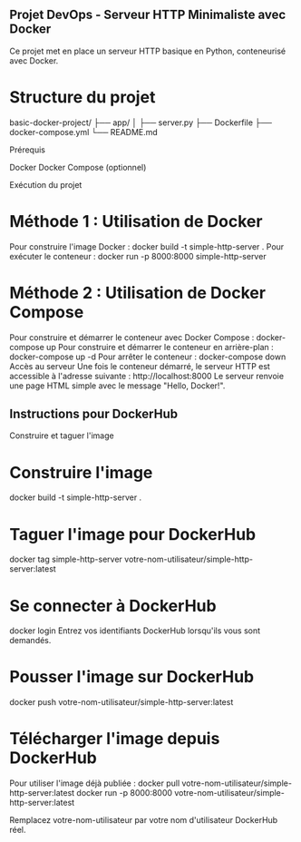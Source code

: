 ## Projet DevOps - Serveur HTTP Minimaliste avec Docker
Ce projet met en place un serveur HTTP basique en Python, conteneurisé avec Docker.
# Structure du projet
basic-docker-project/
├── app/
│   ├── server.py
├── Dockerfile
├── docker-compose.yml
└── README.md

Prérequis

Docker
Docker Compose (optionnel)

Exécution du projet
# Méthode 1 : Utilisation de Docker
Pour construire l'image Docker : docker build -t simple-http-server .
Pour exécuter le conteneur : docker run -p 8000:8000 simple-http-server


# Méthode 2 : Utilisation de Docker Compose
Pour construire et démarrer le conteneur avec Docker Compose : docker-compose up
Pour construire et démarrer le conteneur en arrière-plan : docker-compose up -d
Pour arrêter le conteneur : docker-compose down
Accès au serveur
Une fois le conteneur démarré, le serveur HTTP est accessible à l'adresse suivante : http://localhost:8000
Le serveur renvoie une page HTML simple avec le message "Hello, Docker!".

## Instructions pour DockerHub
Construire et taguer l'image
# Construire l'image
docker build -t simple-http-server .

# Taguer l'image pour DockerHub
docker tag simple-http-server votre-nom-utilisateur/simple-http-server:latest

# Se connecter à DockerHub
docker login
Entrez vos identifiants DockerHub lorsqu'ils vous sont demandés.

# Pousser l'image sur DockerHub
docker push votre-nom-utilisateur/simple-http-server:latest

# Télécharger l'image depuis DockerHub
Pour utiliser l'image déjà publiée :
docker pull votre-nom-utilisateur/simple-http-server:latest
docker run -p 8000:8000 votre-nom-utilisateur/simple-http-server:latest

Remplacez votre-nom-utilisateur par votre nom d'utilisateur DockerHub réel.